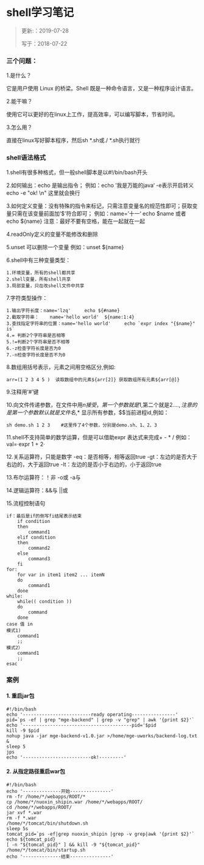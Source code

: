 # shell学习笔记

> 更新:：2019-07-28
>
> 写于：2018-07-22

### 三个问题：

1.是什么？

它是用户使用 Linux 的桥梁。Shell 既是一种命令语言，又是一种程序设计语言。
	
2.能干嘛？

使用它可以更好的在linux上工作，提高效率，可以编写脚本，节省时间。

3.怎么用？

直接在linux写好脚本程序，然后sh *.sh或./  *.sh执行就行
	
### shell语法格式
1.shell有很多种格式，但一般shell脚本是以#!/bin/bash开头

2.如何输出：echo 是输出指令；	例如：echo ’我是万能的java‘   -e表示开启转义  echo -e "ok! \n"  这里就会换行

3.如何定义变量：没有特殊的指令来标记，只需注意变量名的规范性即可；获取变量只需在该变量前面加‘$'符合即可；	
	例如：name=’十一‘	echo $name 或者 echo ${name}		注意：最好不要有空格，能在一起就在一起
	
4.readOnly定义的变量不能修改和删除

5.unset 可以删除一个变量	例如：unset ${name}

6.shell中有三种变量类型：

    1.环境变量，所有的shell都共享
    2.shell变量，所有shell共享
    3.局部变量，只在改shell文件中共享

7.字符类型操作：

	1.输出字符长度：name='lzq'		echo ${#name}
	2.截取字符串：	name='hello world'	${name:1:4}
	3.查找指定字符串的位置：name='hello world' 	echo `expr index "{$name}" is`
	4.=	判断2个字符串是否相等
	5.!=判断2个字符串是否不相等
	6.-z检查字符长度是否为0
	7.-n检查字符长度是否不为0

8.数组用括号表示，元素之间用空格区分,例如:

    arr=(1 2 3 4 5 )  读取数组中的元素${arr[2]}	获取数组所有元素${arr[@]}

9.注释用‘#’键

10.向文件传递参数，在文件中用$n接受，第一个参数就是$1,第二个就是$2....,注意的是第一个参数默认就是文件名,$* 显示所有参数，$$当前进程id,例如：

    sh demo.sh 1 2 3	#这里传了4个参数，分别是demo.sh、1、2、3 

11.shell不支持简单的数学运算，但是可以借助expr 表达式来完成+ - * /
	例如：val=·expr 1 + 2· 
	
12.关系运算符，只能是数字
	-eq：是否相等，相等返回true
	-gt：左边的是否大于右边的，大于返回true
	-lt：左边的是否小于右边的，小于返回true
	
13.布尔运算符：！非		-o或	-a与

14.逻辑运算符：&&与		||或

15.流程控制语句

	if：最后是if的倒写fi结尾表示结束
		if condition
		then 
			command1
		elif condition
		then 
			command2
		else
			command3
		fi
	for:
		for var in item1 item2 ... itemN
		do
			command1
		done
	while:
		while(( condition ))
		do
			command
		done
	case 值 in
	模式1)
		command1
		;;
	模式2）
		command1
		;;
	esac
### 案例

####  1. 重启jar包

```
#!/bin/bash
echo '-------------------------ready operating----------------'
pid=`ps -ef | grep "mge-backend" | grep -v "grep" | awk '{print $2}'`
echo '----------------------------------------pid='$pid
kill -9 $pid
nohup java -jar mge-backend-v1.0.jar >/home/mge-uworks/backend-log.txt &
sleep 5
jps
echo '-------------------------ok!---------'
```
####  2. 从指定路径重启war包
```
#!/bin/bash
echo '--------------开始---------------'
rm -fr /home/*/webapps/ROOT/*
cp /home/*/nuoxin_shipin.war /home/*/webapps/ROOT/
cd /home/*/webapps/ROOT/
jar xvf *.war
rm -f *.war
/home/*/tomcat/bin/shutdown.sh
sleep 5s		
tomcat_pid=`ps -ef|grep nuoxin_shipin |grep -v grep|awk '{print $2}'`	
echo ${tomcat_pid}
[ -n "${tomcat_pid}" ] && kill -9 "${tomcat_pid}" 
/home/*/tomcat/bin/startup.sh
echo '--------------结束---------------'
```

​		
